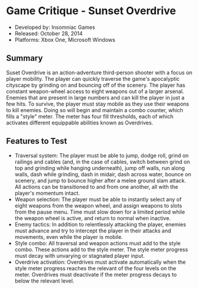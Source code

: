 # Game Critique - Sunset Overdrive
- Developed by: Insomniac Games
- Released: October 28, 2014
- Platforms: Xbox One, Microsoft Windows
## Summary
Suset Overdrive is an action-adventure third-person shooter with a focus on player mobility. The player can quickly traverse the game's apocalyptic cityscape by grinding on and bouncing off of the scenery. The player has constant weapon-wheel access to eight weapons out of a larger arsenal. Enemies that are present in large numbers and can kill the player in just a few hits. To survive, the player must stay mobile as they use their weapons to kill enemies. Doing so will begin and maintain a combo counter, which fills a "style" meter. The meter has four fill thresholds, each of which activates different equippable abilities known as Overdrives.
## Features to Test
- Traversal system: The player must be able to jump, dodge roll, grind on railings and cables (and, in the case of cables, switch between grind on top and grinding while hanging underneath), jump off walls, run along walls, dash while grinding, dash in midair, dash across water, bounce on scenery, and jump to bounce higher after a melee ground slam attack. All actions can be transitioned to and from one another, all with the player's momentum intact.
- Weapon selection: The player must be able to instantly select any of eight weapons from the weapon wheel, and assign weapons to slots from the pause menu. Time must slow down for a limited period while the weapon wheel is active, and return to normal when inactive.
- Enemy tactics: In addition to relentlessly attacking the player, enemies must advance and try to intercept the player in their attacks and movements, even while the player is mobile.
- Style combo: All traversal and weapon actions must add to the style combo. These actions add to the style meter. The style meter progress must decay with unvarying or stagnated player input.
- Overdrive activation: Overdrives must activate automatically when the style meter progress reaches the relevant of the four levels on the meter. Overdrives must deactivate if the meter progress decays to below the relevant level.
